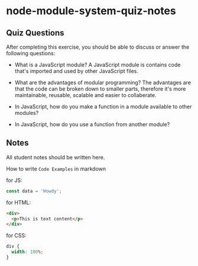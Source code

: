 # node-module-system-quiz-notes

## Quiz Questions

After completing this exercise, you should be able to discuss or answer the following questions:

- What is a JavaScript module?
  A JavaScript module is contains code that's imported and used by other JavaScript files.

- What are the advantages of modular programming?
  The advantages are that the code can be broken down to smaller parts, therefore it's more maintainable,
  reusable, scalable and easier to collaberate.

- In JavaScript, how do you make a function in a module available to other modules?

- In JavaScript, how do you use a function from another module?

## Notes

All student notes should be written here.

How to write `Code Examples` in markdown

for JS:

```javascript
const data = 'Howdy';
```

for HTML:

```html
<div>
  <p>This is text content</p>
</div>
```

for CSS:

```css
div {
  width: 100%;
}
```

